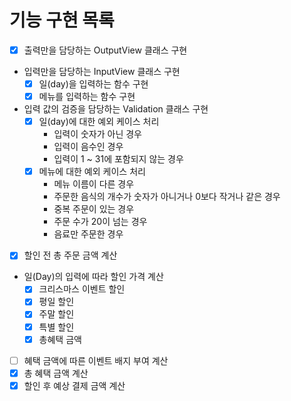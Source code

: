 # 기능 구현 목록
- [x] 출력만을 담당하는 OutputView 클래스 구현
- 입력만을 담당하는 InputView 클래스 구현
  - [x] 일(day)을 입력하는 함수 구현
  - [x] 메뉴를 입력하는 함수 구현
- 입력 값의 검증을 담당하는 Validation 클래스 구현
  - [x] 일(day)에 대한 예외 케이스 처리
    - 입력이 숫자가 아닌 경우
    - 입력이 음수인 경우
    - 입력이 1 ~ 31에 포함되지 않는 경우
  - [x] 메뉴에 대한 예외 케이스 처리
    - 메뉴 이름이 다른 경우
    - 주문한 음식의 개수가 숫자가 아니거나 0보다 작거나 같은 경우
    - 중복 주문이 있는 경우
    - 주문 수가 20이 넘는 경우
    - 음료만 주문한 경우
- [x] 할인 전 총 주문 금액 계산
- 일(Day)의 입력에 따라 할인 가격 계산
  - [x] 크리스마스 이벤트 할인
  - [x] 평일 할인
  - [x] 주말 할인
  - [x] 특별 할인
  - [x] 총혜택 금액

- [ ] 혜택 금액에 따른 이벤트 배지 부여 계산
- [x] 총 혜택 금액 계산
- [x] 할인 후 예상 결제 금액 계산